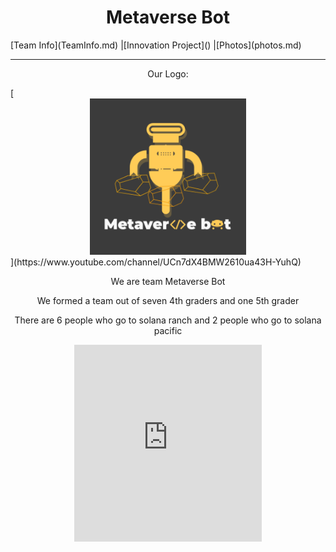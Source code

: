 <center><h1>Metaverse Bot</h1></center>
[Team Info](TeamInfo.md)
|[Innovation Project]()
|[Photos](photos.md)
<hr/>
<center><p>Our Logo:</p></center>
[<center><img src="MetaverseBot_logo_byCharlie.PNG" width="250" height="250"></center>](https://www.youtube.com/channel/UCn7dX4BMW2610ua43H-YuhQ)
<center>
<p>We are team Metaverse Bot</p>
<p>We formed a team out of seven 4th graders and one 5th grader</p>
<p>There are 6 people who go to solana ranch and 2 people who go to solana pacific</p>
</center>
<center><iframe width="300" height="315" src="https://www.youtube.com/embed/g2SN1gRJGlE" title="YouTube video player" frameborder="0" allow="accelerometer; autoplay; clipboard-write; encrypted-media; gyroscope; picture-in-picture" allowfullscreen></iframe></center>
